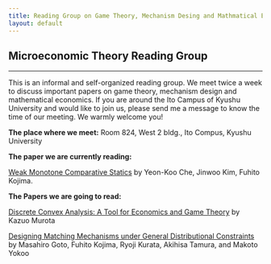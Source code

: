 ```yaml
---
title: Reading Group on Game Theory, Mechanism Desing and Mathmatical Economics
layout: default
---
```

## Microeconomic Theory Reading Group

<hr>
This is an informal and self-organized reading group. We meet twice a week to discuss important papers on game theory, mechanism design and mathematical economics.  
If you are around the Ito Campus of Kyushu University and would like to join us, please send me a message to know the time of our meeting. We warmly welcome you!


**The place where we meet:** Room 824, West 2 bldg., Ito Compus, Kyushu University

**The paper we are currently reading:**

[Weak Monotone Comparative Statics](https://arxiv.org/pdf/1911.06442) by Yeon-Koo Che, Jinwoo Kim, Fuhito Kojima. 

**The Papers we are going to read:**  

[Discrete Convex Analysis: A Tool for Economics and Game Theory](http://www.mechanism-design.org/arch/v001-1/p_05.pdf) by Kazuo Murota

[Designing Matching Mechanisms under General Distributional Constraints](https://www.dropbox.com/s/hntojmsra6d7wp8/AEJ-GKKTY-0613-2016.pdf?dl=0) by Masahiro Goto, Fuhito Kojima, Ryoji Kurata, Akihisa Tamura, and Makoto Yokoo



